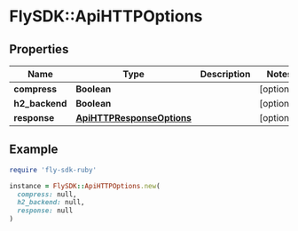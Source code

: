 # FlySDK::ApiHTTPOptions

## Properties

| Name | Type | Description | Notes |
| ---- | ---- | ----------- | ----- |
| **compress** | **Boolean** |  | [optional] |
| **h2_backend** | **Boolean** |  | [optional] |
| **response** | [**ApiHTTPResponseOptions**](ApiHTTPResponseOptions.md) |  | [optional] |

## Example

```ruby
require 'fly-sdk-ruby'

instance = FlySDK::ApiHTTPOptions.new(
  compress: null,
  h2_backend: null,
  response: null
)
```

